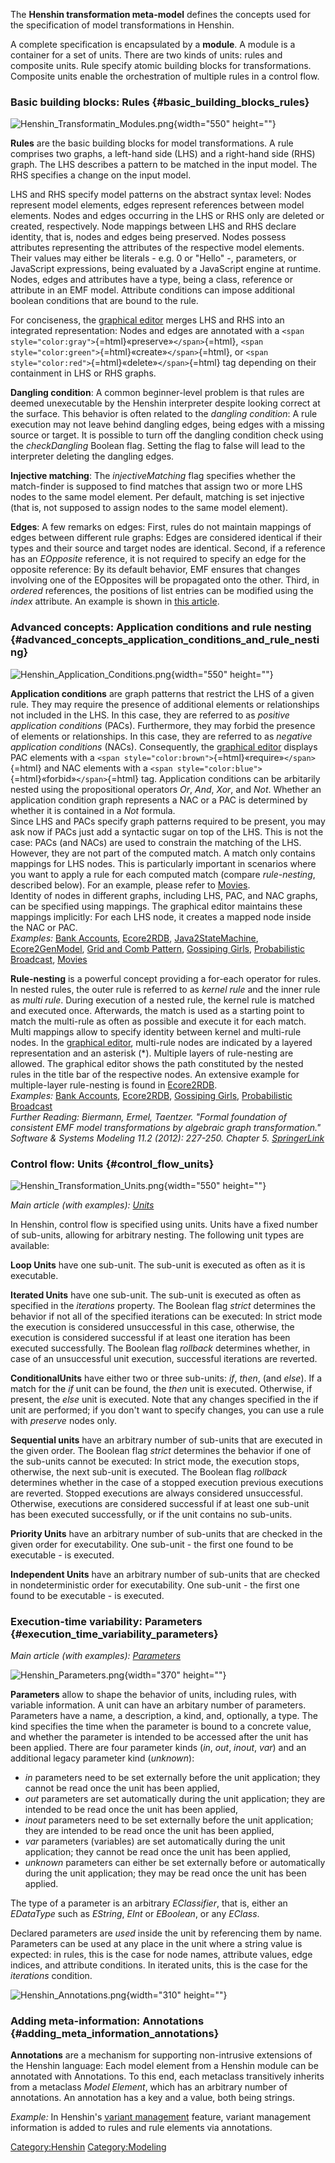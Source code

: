 The **Henshin transformation meta-model** defines the concepts used for
the specification of model transformations in Henshin.

A complete specification is encapsulated by a **module**. A module is a
container for a set of units. There are two kinds of units: rules and
composite units. Rule specify atomic building blocks for
transformations. Composite units enable the orchestration of multiple
rules in a control flow.

### Basic building blocks: Rules {#basic_building_blocks_rules}

![](Henshin_Transformatin_Modules.png "Henshin_Transformatin_Modules.png"){width="550"
height=""}

**Rules** are the basic building blocks for model transformations. A
rule comprises two graphs, a left-hand side (LHS) and a right-hand side
(RHS) graph. The LHS describes a pattern to be matched in the input
model. The RHS specifies a change on the input model.

LHS and RHS specify model patterns on the abstract syntax level: Nodes
represent model elements, edges represent references between model
elements. Nodes and edges occurring in the LHS or RHS only are deleted
or created, respectively. Node mappings between LHS and RHS declare
identity, that is, nodes and edges being preserved. Nodes possess
attributes representing the attributes of the respective model elements.
Their values may either be literals - e.g. 0 or \"Hello\" -, parameters,
or JavaScript expressions, being evaluated by a JavaScript engine at
runtime. Nodes, edges and attributes have a type, being a class,
reference or attribute in an EMF model. Attribute conditions can impose
additional boolean conditions that are bound to the rule.

For conciseness, the [graphical
editor](Henshin/Graphical_Editor "wikilink") merges LHS and RHS into an
integrated representation: Nodes and edges are annotated with a
`<span style="color:gray">`{=html}«preserve»`</span>`{=html},
`<span style="color:green">`{=html}«create»`</span>`{=html}, or
`<span style="color:red">`{=html}«delete»`</span>`{=html} tag depending
on their containment in LHS or RHS graphs.

**Dangling condition**: A common beginner-level problem is that rules
are deemed unexecutable by the Henshin interpreter despite looking
correct at the surface. This behavior is often related to the *dangling
condition*: A rule execution may not leave behind dangling edges, being
edges with a missing source or target. It is possible to turn off the
dangling condition check using the *checkDangling* Boolean flag. Setting
the flag to false will lead to the interpreter deleting the dangling
edges.

**Injective matching**: The *injectiveMatching* flag specifies whether
the match-finder is supposed to find matches that assign two or more LHS
nodes to the same model element. Per default, matching is set injective
(that is, not supposed to assign nodes to the same model element).

**Edges**: A few remarks on edges: First, rules do not maintain mappings
of edges between different rule graphs: Edges are considered identical
if their types and their source and target nodes are identical. Second,
if a reference has an *EOpposite* reference, it is not required to
specify an edge for the opposite reference: By its default behavior, EMF
ensures that changes involving one of the EOpposites will be propagated
onto the other. Third, in *ordered* references, the positions of list
entries can be modified using the *index* attribute. An example is shown
in [this
article](http://web.archive.org/web/20160722080730/http://www.ckrause.org:80/2013/05/henshin-098-working-with-lists.html).

### Advanced concepts: Application conditions and rule nesting {#advanced_concepts_application_conditions_and_rule_nesting}

![](Henshin_Application_Conditions.png "Henshin_Application_Conditions.png"){width="550"
height=""}

**Application conditions** are graph patterns that restrict the LHS of a
given rule. They may require the presence of additional elements or
relationships not included in the LHS. In this case, they are referred
to as *positive application conditions* (PACs). Furthermore, they may
forbid the presence of elements or relationships. In this case, they are
referred to as *negative application conditions* (NACs). Consequently,
the [graphical editor](Henshin/Graphical_Editor "wikilink") displays PAC
elements with a
`<span style="color:brown">`{=html}«require»`</span>`{=html} and NAC
elements with a
`<span style="color:blue">`{=html}«forbid»`</span>`{=html} tag.
Application conditions can be arbitarily nested using the propositional
operators *Or*, *And*, *Xor*, and *Not*. Whether an application
condition graph represents a NAC or a PAC is determined by whether it is
contained in a *Not* formula.\
Since LHS and PACs specify graph patterns required to be present, you
may ask now if PACs just add a syntactic sugar on top of the LHS. This
is not the case: PACs (and NACs) are used to constrain the matching of
the LHS. However, they are not part of the computed match. A match only
contains mappings for LHS nodes. This is particularly important in
scenarios where you want to apply a rule for each computed match
(compare *rule-nesting*, described below). For an example, please refer
to [Movies](Henshin/Examples/Movies "wikilink").\
Identity of nodes in different graphs, including LHS, PAC, and NAC
graphs, can be specified using mappings. The graphical editor maintains
these mappings implicitly: For each LHS node, it creates a mapped node
inside the NAC or PAC.\
*Examples:* [Bank Accounts](Henshin/Getting_started "wikilink"),
[Ecore2RDB](Henshin/Examples/Ecore2RDB "wikilink"),
[Java2StateMachine](Henshin/Examples/Java2StateMachine "wikilink"),
[Ecore2GenModel](Henshin/Examples/Ecore2GenModel "wikilink"), [Grid and
Comb Pattern](Henshin/Examples/GridAndCombPattern "wikilink"),
[Gossiping Girls](Henshin/Examples/GossipingGirls "wikilink"),
[Probabilistic
Broadcast](Henshin/Examples/ProbabilisticBroadcast "wikilink"),
[Movies](Henshin/Examples/Movies "wikilink")

**Rule-nesting** is a powerful concept providing a for-each operator for
rules. In nested rules, the outer rule is referred to as *kernel rule*
and the inner rule as *multi rule*. During execution of a nested rule,
the kernel rule is matched and executed once. Afterwards, the match is
used as a starting point to match the multi-rule as often as possible
and execute it for each match. Multi mappings allow to specify identity
between kernel and multi-rule nodes. In the [graphical
editor](Henshin/Graphical_Editor "wikilink"), multi-rule nodes are
indicated by a layered representation and an asterisk (\*). Multiple
layers of rule-nesting are allowed. The graphical editor shows the path
constituted by the nested rules in the title bar of the respective
nodes. An extensive example for multiple-layer rule-nesting is found in
[Ecore2RDB](Henshin/Examples/Ecore2RDB "wikilink").\
*Examples:* [Bank Accounts](Henshin/Getting_started "wikilink"),
[Ecore2RDB](Henshin/Examples/Ecore2RDB "wikilink"), [Gossiping
Girls](Henshin/Examples/GossipingGirls "wikilink"), [Probabilistic
Broadcast](Henshin/Examples/ProbabilisticBroadcast "wikilink")\
*Further Reading: Biermann, Ermel, Taentzer. \"Formal foundation of
consistent EMF model transformations by algebraic graph
transformation.\" Software & Systems Modeling 11.2 (2012): 227-250.
Chapter 5.
[SpringerLink](http://link.springer.com/article/10.1007/s10270-011-0199-7)*

### Control flow: Units {#control_flow_units}

![](Henshin_Transformation_Units.png "Henshin_Transformation_Units.png"){width="550"
height=""}

*Main article (with examples): [Units](Henshin/Units "wikilink")*

In Henshin, control flow is specified using units. Units have a fixed
number of sub-units, allowing for arbitrary nesting. The following unit
types are available:

**Loop Units** have one sub-unit. The sub-unit is executed as often as
it is executable.

**Iterated Units** have one sub-unit. The sub-unit is executed as often
as specified in the *iterations* property. The Boolean flag *strict*
determines the behavior if not all of the specified iterations can be
executed: In strict mode the execution is considered unsuccessful in
this case, otherwise, the execution is considered successful if at least
one iteration has been executed successfully. The Boolean flag
*rollback* determines whether, in case of an unsuccessful unit
execution, successful iterations are reverted.

**ConditionalUnits** have either two or three sub-units: *if*, *then*,
(and *else*). If a match for the *if* unit can be found, the *then* unit
is executed. Otherwise, if present, the *else* unit is executed. Note
that any changes specified in the if unit are performed; if you don\'t
want to specify changes, you can use a rule with *preserve* nodes only.

**Sequential units** have an arbitrary number of sub-units that are
executed in the given order. The Boolean flag *strict* determines the
behavior if one of the sub-units cannot be executed: In strict mode, the
execution stops, otherwise, the next sub-unit is executed. The Boolean
flag *rollback* determines whether in the case of a stopped execution
previous executions are reverted. Stopped executions are always
considered unsuccessful. Otherwise, executions are considered successful
if at least one sub-unit has been executed successfully, or if the unit
contains no sub-units.

**Priority Units** have an arbitrary number of sub-units that are
checked in the given order for executability. One sub-unit - the first
one found to be executable - is executed.

**Independent Units** have an arbitrary number of sub-units that are
checked in nondeterministic order for executability. One sub-unit - the
first one found to be executable - is executed.

### Execution-time variability: Parameters {#execution_time_variability_parameters}

*Main article (with examples):
[Parameters](Henshin/Parameters "wikilink")*

![](Henshin_Parameters.png "Henshin_Parameters.png"){width="370"
height=""}

**Parameters** allow to shape the behavior of units, including rules,
with variable information. A unit can have an arbitary number of
parameters. Parameters have a name, a description, a kind, and,
optionally, a type. The kind specifies the time when the parameter is
bound to a concrete value, and whether the parameter is intended to be
accessed after the unit has been applied. There are four parameter kinds
(*in*, *out*, *inout*, *var*) and an additional legacy parameter kind
(*unknown*):

-   *in* parameters need to be set externally before the unit
    application; they cannot be read once the unit has been applied,
-   *out* parameters are set automatically during the unit application;
    they are intended to be read once the unit has been applied,
-   *inout* parameters need to be set externally before the unit
    application; they are intended to be read once the unit has been
    applied,
-   *var* parameters (variables) are set automatically during the unit
    application; they cannot be read once the unit has been applied,
-   *unknown* parameters can either be set externally before or
    automatically during the unit application; they may be read once the
    unit has been applied.

The type of a parameter is an arbitrary *EClassifier*, that is, either
an *EDataType* such as *EString*, *EInt* or *EBoolean*, or any *EClass*.

Declared parameters are *used* inside the unit by referencing them by
name. Parameters can be used at any place in the unit where a string
value is expected: in rules, this is the case for node names, attribute
values, edge indices, and attribute conditions. In iterated units, this
is the case for the *iterations* condition.

![](Henshin_Annotations.png "Henshin_Annotations.png"){width="310"
height=""}

### Adding meta-information: Annotations {#adding_meta_information_annotations}

**Annotations** are a mechanism for supporting non-intrusive extensions
of the Henshin language: Each model element from a Henshin module can be
annotated with Annotations. To this end, each metaclass transitively
inherits from a metaclass *Model Element*, which has an arbitrary number
of annotations. An annotation has a key and a value, both being strings.

*Example:* In Henshin\'s [variant
management](Henshin/Variant_Management "wikilink") feature, variant
management information is added to rules and rule elements via
annotations.

[Category:Henshin](Category:Henshin "wikilink")
[Category:Modeling](Category:Modeling "wikilink")
